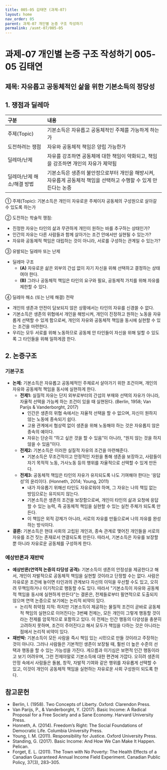 ```yaml
---
title: 005-05 김태연 (과제-07)
layout: home
nav_order: 05
parent: 과제-07 개인별 논증 구조 작성하기
permalink: /asmt-07/005-05
---
```


# 과제-07 개인별 논증 구조 작성하기 005-05 김태연

## 제목: 자유롭고 공동체적인 삶을 위한 기본소득의 정당성

## 1. 쟁점과 딜레마

| 구분 | 내용 |
|:---|:---|
| 주제(Topic) | 기본소득은 자유롭고 공동체적인 주체를 가능하게 하는가 |
| 도전하려는 쟁점 | 자유와 공동체적 책임은 양립 가능한가 |
| 딜레마/난제 | 자유를 강조하면 공동체에 대한 책임이 약화되고, 책임을 강조하면 개인의 자유가 제약됨 |
| 딜레마/난제 해소/해결 방법 | 기본소득은 생존의 불안정으로부터 개인을 해방시켜, 자유롭게 공동체적 책임을 선택하고 수행할 수 있게 만든다는 논증 |

① 주제(Topic): 기본소득은 개인이 자유로운 주체이자 공동체의 구성원으로 살아갈 수 있도록 하는가

② 도전하는 학술적 쟁점:

- 진정한 자유는 타인의 삶과 무관하게 개인이 원하는 바를 추구하는 상태인가?
- 인간의 자유는 다른 사람들과 함께 살아가는 조건 안에서만 실현될 수 있는가?
- 자유와 공동체적 책임은 대립하는 것이 아니라, 서로를 구성하는 관계일 수 있는가?

③ 유발되는 딜레마 또는 난제

- 딜레마 구조
  - **(A)** 자유로운 삶은 외부의 간섭 없이 자기 자신을 위해 선택하고 결정하는 상태여야 한다.
  - **(B)** 그러나 공동체적 책임은 타인의 요구와 필요, 공동체적 가치를 위해 자유를 제한할 수 있다.

④ 딜레마 해소 (또는 난제 해결) 전략

- 개인의 생존과 안전이 담보되지 않은 상황에서는 타인의 자유를 신경쓸 수 없다.
- 기본소득은 생존의 위협에서 개인을 해방시켜, 개인이 진정하고 원하는 노동을 자유롭게 선택할 수 있게 함으로써, 개인의 자유와 공동체적 책임을 동시에 실현할 수 있는 조건을 마련한다.
- 우리는 모두 서로를 위해 노동하므로 공동체 안 타인들이 자신을 위해 일할 수 있도록 그 타인들을 위해 일하게끔 한다.

## 2. 논증구조

### 기본구조

- **논제:** 기본소득은 자유롭고 공동체적인 주체로서 살아가기 위한 조건이며, 개인의 자유와 공동체적 책임을 동시에 실현하게 한다.
  - **전제1:** 실질적 자유는 단지 외부로부터의 간섭의 부재와 선택의 자유가 아니라, 자율적 선택을 가능케 하는 조건이 있을 때 실현된다. (Berlin, 1958; Van Parijs & Vanderborght, 2017)
    - 인간은 생존의 위협 속에서는 자율적 선택을 할 수 없으며, 자신이 원하지 않는 노동에 종속되기 쉽다.
    - 고용 관계에서 협상력 없이 생존을 위해 노동해야 하는 것은 자유롭지 않은 종속의 예이다.
    - 자유는 단순히 “하고 싶은 것을 할 수 있음”이 아니라, “원치 않는 것을 하지 않을 수 있음”이다.
  - **전제2:** 기본소득은 이러한 실질적 자유의 조건을 마련해준다.
    - 기본소득은 무조건적이고 안정적인 자원을 통해 생존을 보장하고, 사람들이 자기 목적적 노동, 가사노동 등의 행위를 자율적으로 선택할 수 있게 만든다.    
  - **전제3:** 공동체적 책임은 타인의 자유가 유지되도록 나도 기여해야 한다는 ‘응답성’의 윤리이다. (Honneth, 2014; Young, 2011)
      - 내가 자유롭기 위해선 타인도 자유로워야 하며, 그 자유는 나의 책임 없는 방임으로는 유지되지 않는다.
      - 기본소득은 생존의 조건을 보장함으로써, 개인이 타인의 삶과 요청에 응답할 수 있는 능력, 즉 공동체적 책임을 실현할 수 있는 실천 주체가 되도록 만든다.
     - 이 책임은 외적 강제가 아니라, 서로의 자유를 만듦으로써 나의 자유를 완성하는 방식이다.
- **결론:** 기본소득은 현대 사회의 고립된 개인과, 종속 관계로 맺어진 개인들을 서로의 자유를 조건 짓는 존재로서 연결되도록 만든다. 따라서, 기본소득은 자유를 보장할 뿐 아니라 자유로운 공동체를 구성하게 한다.

### 예상반론과 재반박

- **예상반론(연역적 논증의 타당성 공격):** 기본소득이 생존의 안정성을 제공한다고 해서, 개인이 자발적으로 공동체적 책임을 실현할 것이라고 단정할 수는 없다. 사람은 자유로운 조건에 놓이면 타인과의 관계보다 자신의 이익을 우선할 수도 있고, 오히려 무책임하거나 이기적으로 행동할 수도 있다. 따라서 "기본소득이 자유와 공동체적 책임을 동시에 실현하게 만든다"는 결론은, 전제들로부터 필연적으로 도출되지 않으며 연역 논증으로 보기에는 논리적 비약이 있다.
  - 논리적 취약점 지적: 하지만 기본소득이 제공하는 물질적 조건이 곧바로 공동체적 책임의 실현으로 이어진다는 3번째 전제는, 모든 개인이 그렇게 행동할 것이라는 전제를 암묵적으로 포함하고 있다.
이 전제는 인간 행동의 다양성을 충분히 고려하지 못하며, 조건이 주어진다고 해서 모두가 책임을 다하는 것은 아니라는 점에서 논리적 비약이 있다.
- **재반박:** 기본소득이 모든 사람을 즉시 책임 있는 시민으로 만들 것이라고 주장하는 것이 아니다. 그러나 사람들은 기본적인 생존이 보장될 때, 훨씬 더 높은 수준의 선택과 행동을 할 수 있는 가능성을 가진다. 게으름과 이기심은 보편적 인간 행동이라고 보기 어려우며, 그런 전제야말로 기본소득에 대한 편견에 가깝다. 오히려 생존의 안정 속에서 사람들은 돌봄, 창작, 자발적 기여와 같은 행위를 자유롭게 선택할 수 있고, 이것이 개인이 공동체적 책임을 실현하는 자유로운 사회 구성원이 되도록 한다.

## 참고문헌

- Berlin, I. (1958). Two Concepts of Liberty. Oxford: Clarendon Press.
- Van Parijs, P., & Vanderborght, Y. (2017). Basic Income: A Radical Proposal for a Free Society and a Sane Economy. Harvard University Press.
- Honneth, A. (2014). Freedom’s Right: The Social Foundations of Democratic Life. Columbia University Press.
- Young, I. M. (2011). Responsibility for Justice. Oxford University Press.
- Standing, G. (2017). Basic Income: And How We Can Make It Happen. Pelican.
- Forget, E. L. (2011). The Town with No Poverty: The Health Effects of a Canadian Guaranteed Annual Income Field Experiment. Canadian Public Policy, 37(3), 283–305.
